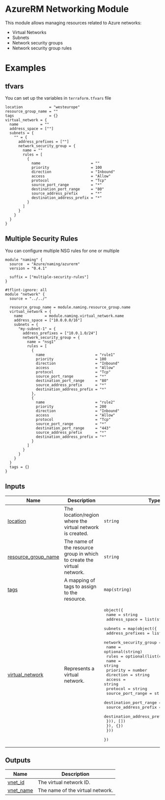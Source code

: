<!-- BEGIN_TF_DOCS -->
# AzureRM Networking Module
This module allows managing resources related to Azure networks:
- Virtual Networks
- Subnets
- Network security groups
- Network security group rules

# Examples
## tfvars
You can set up the variables in `terraform.tfvars` file
```hcl
location            = "westeurope"
resource_group_name = ""
tags                = {}
virtual_network = {
  name          = ""
  address_space = [""]
  subnets = {
    "" = {
      address_prefixes = [""]
      network_security_group = {
        name = ""
        rules = [
          {
            name                       = ""
            priority                   = 100
            direction                  = "Inbound"
            access                     = "Allow"
            protocol                   = "Tcp"
            source_port_range          = "*"
            destination_port_range     = "80"
            source_address_prefix      = "*"
            destination_address_prefix = "*"
          }
        ]
      }
    }
  }
}
```

## Multiple Security Rules
You can configure multiple NSG rules for one or multiple

```hcl
module "naming" {
  source  = "Azure/naming/azurerm"
  version = "0.4.1"

  suffix = ["multiple-security-rules"]
}

#tflint-ignore: all
module "network" {
  source = "../../"

  resource_group_name = module.naming.resource_group.name
  virtual_network = {
    name          = module.naming.virtual_network.name
    address_space = ["10.0.0.0/16"]
    subnets = {
      "my-subnet-1" = {
        address_prefixes = ["10.0.1.0/24"]
        network_security_group = {
          name = "nsg1"
          rules = [
            {
              name                       = "rule1"
              priority                   = 100
              direction                  = "Inbound"
              access                     = "Allow"
              protocol                   = "Tcp"
              source_port_range          = "*"
              destination_port_range     = "80"
              source_address_prefix      = "*"
              destination_address_prefix = "*"
            },
            {
              name                       = "rule2"
              priority                   = 200
              direction                  = "Inbound"
              access                     = "Allow"
              protocol                   = "Tcp"
              source_port_range          = "*"
              destination_port_range     = "443"
              source_address_prefix      = "*"
              destination_address_prefix = "*"
            }
          ]
        }
      }
    }
  }
  tags = {}
}
```
## Inputs

| Name | Description | Type | Default | Required |
|------|-------------|------|---------|:--------:|
| <a name="input_location"></a> [location](#input\_location) | The location/region where the virtual network is created. | `string` | `"westeurope"` | no |
| <a name="input_resource_group_name"></a> [resource\_group\_name](#input\_resource\_group\_name) | The name of the resource group in which to create the virtual network. | `string` | n/a | yes |
| <a name="input_tags"></a> [tags](#input\_tags) | A mapping of tags to assign to the resource. | `map(string)` | `{}` | no |
| <a name="input_virtual_network"></a> [virtual\_network](#input\_virtual\_network) | Represents a virtual network. | <pre>object({<br>    name          = string<br>    address_space = list(string)<br>    subnets = map(object({<br>      address_prefixes = list(string)<br>      network_security_group = optional(object({<br>        name = optional(string)<br>        rules = optional(list(object({<br>          name                       = string<br>          priority                   = number<br>          direction                  = string<br>          access                     = string<br>          protocol                   = string<br>          source_port_range          = string<br>          destination_port_range     = string<br>          source_address_prefix      = string<br>          destination_address_prefix = string<br>        })), [])<br>      }), {})<br>    }))<br>  })</pre> | n/a | yes |

## Outputs

| Name | Description |
|------|-------------|
| <a name="output_vnet_id"></a> [vnet\_id](#output\_vnet\_id) | The virtual network ID. |
| <a name="output_vnet_name"></a> [vnet\_name](#output\_vnet\_name) | The name of the virtual network. |
<!-- END_TF_DOCS -->
